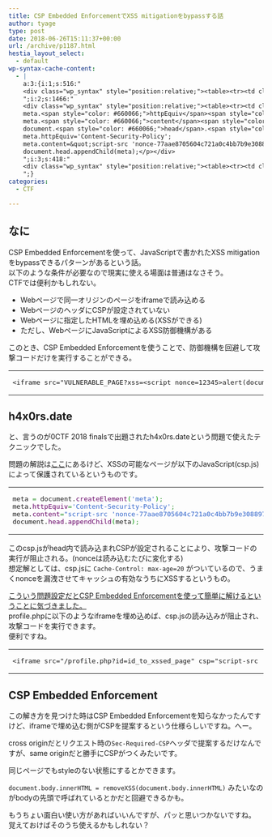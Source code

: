 ```yaml
---
title: CSP Embedded EnforcementでXSS mitigationをbypassする話
author: tyage
type: post
date: 2018-06-26T15:11:37+00:00
url: /archive/p1187.html
hestia_layout_select:
  - default
wp-syntax-cache-content:
  - |
    a:3:{i:1;s:516:"
    <div class="wp_syntax" style="position:relative;"><table><tr><td class="code"><pre class="html" style="font-family:monospace;">&lt;iframe src=&quot;VULNERABLE_PAGE?xss=&lt;script nonce=12345&gt;alert(document.cookie)&lt;/script&gt;&quot; csp=&quot;script-src 'nonce-12345';&quot;&gt;</pre></td></tr></table><p class="theCode" style="display:none;">&lt;iframe src=&quot;VULNERABLE_PAGE?xss=&lt;script nonce=12345&gt;alert(document.cookie)&lt;/script&gt;&quot; csp=&quot;script-src 'nonce-12345';&quot;&gt;</p></div>
    ";i:2;s:1466:"
    <div class="wp_syntax" style="position:relative;"><table><tr><td class="code"><pre class="javascript" style="font-family:monospace;">meta <span style="color: #339933;">=</span> document.<span style="color: #660066;">createElement</span><span style="color: #009900;">&#40;</span><span style="color: #3366CC;">'meta'</span><span style="color: #009900;">&#41;</span><span style="color: #339933;">;</span>
    meta.<span style="color: #660066;">httpEquiv</span><span style="color: #339933;">=</span><span style="color: #3366CC;">'Content-Security-Policy'</span><span style="color: #339933;">;</span>
    meta.<span style="color: #660066;">content</span><span style="color: #339933;">=</span><span style="color: #3366CC;">&quot;script-src 'nonce-77aae8705604c721a0c4bb7b9e3088976c2b44a1bb74c7624b37ed853cdf5b4f_profilephp_7f666d4acbd2c9163a5c4aad1747c7fc'&quot;</span><span style="color: #339933;">;</span>
    document.<span style="color: #660066;">head</span>.<span style="color: #660066;">appendChild</span><span style="color: #009900;">&#40;</span>meta<span style="color: #009900;">&#41;</span><span style="color: #339933;">;</span></pre></td></tr></table><p class="theCode" style="display:none;">meta = document.createElement('meta');
    meta.httpEquiv='Content-Security-Policy';
    meta.content=&quot;script-src 'nonce-77aae8705604c721a0c4bb7b9e3088976c2b44a1bb74c7624b37ed853cdf5b4f_profilephp_7f666d4acbd2c9163a5c4aad1747c7fc'&quot;;
    document.head.appendChild(meta);</p></div>
    ";i:3;s:418:"
    <div class="wp_syntax" style="position:relative;"><table><tr><td class="code"><pre class="html" style="font-family:monospace;">&lt;iframe src=&quot;/profile.php?id=id_to_xssed_page&quot; csp=&quot;script-src 'unsafe-inline';&quot;&gt;</pre></td></tr></table><p class="theCode" style="display:none;">&lt;iframe src=&quot;/profile.php?id=id_to_xssed_page&quot; csp=&quot;script-src 'unsafe-inline';&quot;&gt;</p></div>
    ";}
categories:
  - CTF

---
```

<h2>なに</h2>
<p>CSP Embedded Enforcementを使って、JavaScriptで書かれたXSS mitigationをbypassできるパターンがあるという話。<br />
以下のような条件が必要なので現実に使える場面は普通はなさそう。<br />
CTFでは便利かもしれない。</p>
<ul>
<li>Webページで同一オリジンのページをiframeで読み込める</li>
<li>WebページのヘッダにCSPが設定されていない</li>
<li>Webページに指定したHTMLを埋め込める(XSSができる)</li>
<li>ただし、WebページにJavaScriptによるXSS防御機構がある</li>
</ul>
<p>このとき、CSP Embedded Enforcementを使うことで、防御機構を回避して攻撃コードだけを実行することができる。</p>

<!--more-->

<div class="wp_syntax" style="position:relative;"><table><tr><td class="code"><pre class="html" style="font-family:monospace;">&lt;iframe src=&quot;VULNERABLE_PAGE?xss=&lt;script nonce=12345&gt;alert(document.cookie)&lt;/script&gt;&quot; csp=&quot;script-src 'nonce-12345';&quot;&gt;</pre></td></tr></table></div>

<h2>h4x0rs.date</h2>
<p>と、言うのが0CTF 2018 finalsで出題されたh4x0rs.dateという問題で使えたテクニックでした。</p>
<p>問題の解説は<a href="https://github.com/l4wio/CTF-challenges-by-me/blob/master/0ctf_final-2018/0ctf_tctf_2018_slides.pdf">ここ</a>にあるけど、XSSの可能なページが以下のJavaScript(csp.js)によって保護されているというものです。</p>

<div class="wp_syntax" style="position:relative;"><table><tr><td class="code"><pre class="javascript" style="font-family:monospace;">meta <span style="color: #339933;">=</span> document.<span style="color: #660066;">createElement</span><span style="color: #009900;">&#40;</span><span style="color: #3366CC;">'meta'</span><span style="color: #009900;">&#41;</span><span style="color: #339933;">;</span>
meta.<span style="color: #660066;">httpEquiv</span><span style="color: #339933;">=</span><span style="color: #3366CC;">'Content-Security-Policy'</span><span style="color: #339933;">;</span>
meta.<span style="color: #660066;">content</span><span style="color: #339933;">=</span><span style="color: #3366CC;">&quot;script-src 'nonce-77aae8705604c721a0c4bb7b9e3088976c2b44a1bb74c7624b37ed853cdf5b4f_profilephp_7f666d4acbd2c9163a5c4aad1747c7fc'&quot;</span><span style="color: #339933;">;</span>
document.<span style="color: #660066;">head</span>.<span style="color: #660066;">appendChild</span><span style="color: #009900;">&#40;</span>meta<span style="color: #009900;">&#41;</span><span style="color: #339933;">;</span></pre></td></tr></table></div>

<p>このcsp.jsがhead内で読み込まれCSPが設定されることにより、攻撃コードの実行が阻止される。(nonceは読み込むたびに変化する)<br />
想定解としては、csp.jsに <code>Cache-Control: max-age=20</code> がついているので、うまくnonceを漏洩させてキャッシュの有効なうちにXSSするというもの。</p>
<p><a href="https://github.com/l4wio/CTF-challenges-by-me/blob/master/0ctf_final-2018/h4x0rs.date.MD">こういう問題設定だとCSP Embedded Enforcementを使って簡単に解けるということに気づきました。</a><br />
profile.phpに以下のようなiframeを埋め込めば、csp.jsの読み込みが阻止され、攻撃コードを実行できます。<br />
便利ですね。</p>

<div class="wp_syntax" style="position:relative;"><table><tr><td class="code"><pre class="html" style="font-family:monospace;">&lt;iframe src=&quot;/profile.php?id=id_to_xssed_page&quot; csp=&quot;script-src 'unsafe-inline';&quot;&gt;</pre></td></tr></table></div>

<h2>CSP Embedded Enforcement</h2>
<p>この解き方を見つけた時はCSP Embedded Enforcementを知らなかったんですけど、iframeで埋め込む側がCSPを提案するという仕様らしいですね。へー。</p>
<p>cross originだとリクエスト時の<code>Sec-Required-CSP</code>ヘッダで提案するだけなんですが、same originだと勝手にCSPがつくみたいです。</p>
<p>同じページでもstyleのない状態にするとかできます。<br />
<script async src="//jsfiddle.net/ad4jygfk/21/embed/result,html,css/"></script></p>
<p><code>document.body.innerHTML = removeXSS(document.body.innerHTML)</code> みたいなのがbodyの先頭で呼ばれているとかだと回避できるかも。</p>
<p>もうちょい面白い使い方があればいいんですが、パッと思いつかないですね。<br />
覚えておけばそのうち使えるかもしれない？</p>
